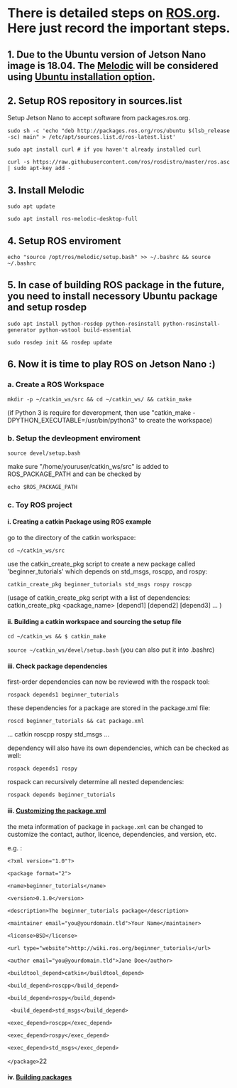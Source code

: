 # There is detailed steps on [ROS.org](http://wiki.ros.org/). Here just record the important steps. 

## 1. Due to the Ubuntu version of Jetson Nano image is 18.04. The [Melodic](http://wiki.ros.org/ROS/Installation) will be considered using [Ubuntu installation option](http://wiki.ros.org/melodic/Installation/Ubuntu). 

## 2. Setup ROS repository in sources.list 

Setup Jetson Nano to accept software from packages.ros.org.

  `sudo sh -c 'echo "deb http://packages.ros.org/ros/ubuntu $(lsb_release -sc) main" > /etc/apt/sources.list.d/ros-latest.list'`

  `sudo apt install curl # if you haven't already installed curl`

  `curl -s https://raw.githubusercontent.com/ros/rosdistro/master/ros.asc | sudo apt-key add -`

## 3. Install Melodic

  `sudo apt update`

  `sudo apt install ros-melodic-desktop-full`

## 4. Setup ROS enviroment

  `echo "source /opt/ros/melodic/setup.bash" >> ~/.bashrc && source ~/.bashrc`

## 5. In case of building ROS package in the future, you need to install necessory Ubuntu package and setup rosdep

  `sudo apt install python-rosdep python-rosinstall python-rosinstall-generator python-wstool build-essential`

  `sudo rosdep init && rosdep update`

## 6. Now it is time to play ROS on Jetson Nano :)

### a. Create a ROS Workspace

  `mkdir -p ~/catkin_ws/src && cd ~/catkin_ws/ && catkin_make`

(if Python 3 is require for deveropment, then use "catkin_make -DPYTHON_EXECUTABLE=/usr/bin/python3" to create the workspace)

### b. Setup the devleopment enviroment

  `source devel/setup.bash`

make sure "/home/youruser/catkin_ws/src" is added to ROS_PACKAGE_PATH and can be checked by 

  `echo $ROS_PACKAGE_PATH`
  
### c. Toy ROS project

#### i. Creating a catkin Package using ROS example

go to the directory of the catkin workspace:

  `cd ~/catkin_ws/src`

use the catkin_create_pkg script to create a new package called 'beginner_tutorials' which depends on std_msgs, roscpp, and rospy:

  `catkin_create_pkg beginner_tutorials std_msgs rospy roscpp`

(usage of catkin_create_pkg script with a list of dependencies: catkin_create_pkg <package_name> [depend1] [depend2] [depend3] ... )

#### ii. Building a catkin workspace and sourcing the setup file 

  `cd ~/catkin_ws && $ catkin_make`

  `source ~/catkin_ws/devel/setup.bash` (you can also put it into .bashrc)

#### iii. Check package dependencies

first-order dependencies can now be reviewed with the rospack tool:

  `rospack depends1 beginner_tutorials `

these dependencies for a package are stored in the package.xml file:

  `roscd beginner_tutorials && cat package.xml`
  
  <package format="2">
    ...
      <buildtool_depend>catkin</buildtool_depend>
      <build_depend>roscpp</build_depend>
      <build_depend>rospy</build_depend>
      <build_depend>std_msgs</build_depend>
    ...
  </package>

 dependency will also have its own dependencies, which can be checked as well:
 
  `rospack depends1 rospy`
  
rospack can recursively determine all nested dependencies:
 
  `rospack depends beginner_tutorials`
  
#### iii. [Customizing the package.xml](http://wiki.ros.org/catkin/package.xml)

the meta information of package in `package.xml` can be changed to customize the contact, author, licence, dependencies, and version, etc.

e.g. :

   `<?xml version="1.0"?>`
   
   `<package format="2">`
  
   `<name>beginner_tutorials</name>`
  
   `<version>0.1.0</version>`
  
   `<description>The beginner_tutorials package</description>`
   
   `<maintainer email="you@yourdomain.tld">Your Name</maintainer>`
  
   `<license>BSD</license>`
  
   `<url type="website">http://wiki.ros.org/beginner_tutorials</url>`
  
  `<author email="you@yourdomain.tld">Jane Doe</author>`
  
  `<buildtool_depend>catkin</buildtool_depend>`
  
  `<build_depend>roscpp</build_depend>`
  
  `<build_depend>rospy</build_depend>`
  
  ` <build_depend>std_msgs</build_depend>`
  
  `<exec_depend>roscpp</exec_depend>`
  
  `<exec_depend>rospy</exec_depend>`
  
  `<exec_depend>std_msgs</exec_depend>`
  
  `</package>`22 
  
#### iv. [Building packages](http://wiki.ros.org/ROS/Tutorials/BuildingPackages)


